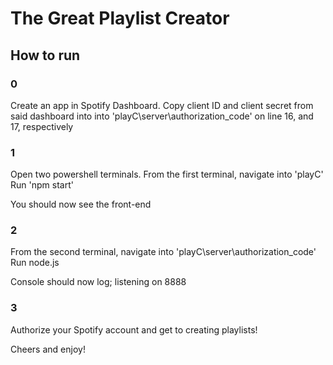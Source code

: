 # The Great Playlist Creator

## How to run

### 0
Create an app in Spotify Dashboard. 
Copy client ID and client secret from said dashboard into into 'playC\server\authorization_code' on line 16, and 17, respectively

### 1
Open two powershell terminals. 
From the first terminal, navigate into 'playC'
Run 'npm start'

You should now see the front-end

### 2 
From the second terminal, navigate into 'playC\server\authorization_code'
Run node.js

Console should now log; listening on 8888

### 3 
Authorize your Spotify account and get to creating playlists!

Cheers and enjoy!
